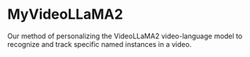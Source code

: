 # MyVideoLLaMA2
Our method of personalizing the VideoLLaMA2 video-language model to recognize and track specific named instances in a video.
